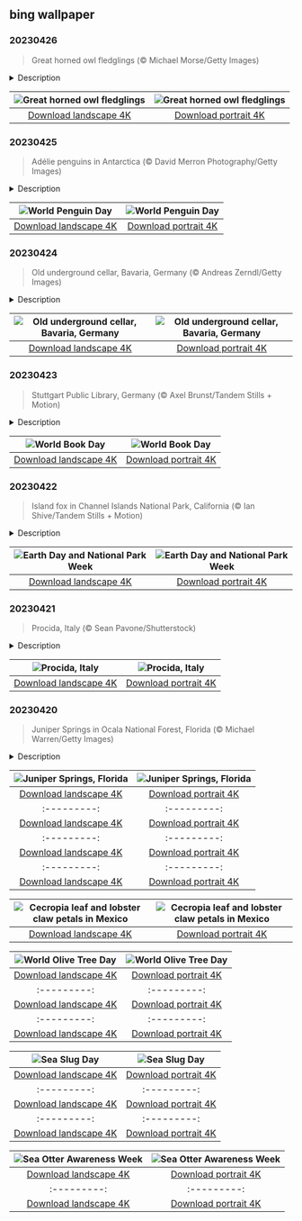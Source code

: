 ## bing wallpaper

### 20230426

> Great horned owl fledglings (© Michael Morse/Getty Images)

<details>
<summary>Description</summary>

> These little furballs will grow up to be great horned owls, fierce predators with camouflage coloring. For now, they sport a layer of fluffy light-colored down and have yet to grow their full 'horns'—tufts of feathers known as plumicorns. But they will become voracious carnivores capable of hunting down prey larger than themselves, including other owls. Typical meals will consist of small animals like rabbits, squirrels, mice, and even scorpions.
> 
> They spend their days roosting and their nights hunting alone. Great horned owls don't migrate but often move from one territory to another. These distinctive birds can be found almost anywhere in the Americas, from sub-Arctic regions to the tropics. You might even find them in your own backyard!
> 
> 

</details>

| ![Great horned owl fledglings](https://cn.bing.com/th?id=OHR.GHOAudubonDay_EN-US1034364185_UHD.jpg&pid=hp&w=400&h=224&rs=1&c=4) | ![Great horned owl fledglings](https://cn.bing.com/th?id=OHR.GHOAudubonDay_EN-US1034364185_1080x1920.jpg&pid=hp&w=155&h=315&rs=1&c=4) |
|:---------:|:---------:|
| [Download landscape 4K](https://cn.bing.com/th?id=OHR.GHOAudubonDay_EN-US1034364185_UHD.jpg) | [Download portrait 4K](https://cn.bing.com/th?id=OHR.GHOAudubonDay_EN-US1034364185_1080x1920.jpg) |

### 20230425

> Adélie penguins in Antarctica (© David Merron Photography/Getty Images)

<details>
<summary>Description</summary>

> Penguins are pretty amazing. From their social personalities to their impressive talent for swimming and diving, they're a bird worth celebrating. Today, World Penguin Day, is the perfect time to learn more about these flightless birds, noted for their swimming prowess.
> 
> Native to the land and surrounding waters of Antarctica, Adélie penguins migrate an average of 8,000 miles annually, as they follow the sun from their breeding colonies to winter foraging grounds and back again. The species is easy to recognize by the white rings around their eyes. Oh, and if you think you were chilly this winter, these birds thrive in temperatures as low as -20 degrees Fahrenheit.
> 
> 

</details>

| ![World Penguin Day](https://cn.bing.com/th?id=OHR.AdelieWPD_EN-US5175747404_UHD.jpg&pid=hp&w=400&h=224&rs=1&c=4) | ![World Penguin Day](https://cn.bing.com/th?id=OHR.AdelieWPD_EN-US5175747404_1080x1920.jpg&pid=hp&w=155&h=315&rs=1&c=4) |
|:---------:|:---------:|
| [Download landscape 4K](https://cn.bing.com/th?id=OHR.AdelieWPD_EN-US5175747404_UHD.jpg) | [Download portrait 4K](https://cn.bing.com/th?id=OHR.AdelieWPD_EN-US5175747404_1080x1920.jpg) |

### 20230424

> Old underground cellar, Bavaria, Germany (© Andreas Zerndl/Getty Images)

<details>
<summary>Description</summary>

> This mysterious door can be found in the woods in Germany's largest state, Bavaria, known for its stunning castles, mountains, and forests. The home of Oktoberfest, it also has a worldwide reputation for its beer and its northern region of Franconia, where our picture was taken, is a premier wine destination. This little door leads to an underground cellar near the village of Pünzendorf, and its naturally low temperature once made it an ideal place to store the beer and wine the area is famous for. These days, you might be more likely to find bats inside, so perhaps it's better admired from a distance.
> 
> 
> 
> 

</details>

| ![Old underground cellar, Bavaria, Germany](https://cn.bing.com/th?id=OHR.FranconianWineCellar_EN-US3287515626_UHD.jpg&pid=hp&w=400&h=224&rs=1&c=4) | ![Old underground cellar, Bavaria, Germany](https://cn.bing.com/th?id=OHR.FranconianWineCellar_EN-US3287515626_1080x1920.jpg&pid=hp&w=155&h=315&rs=1&c=4) |
|:---------:|:---------:|
| [Download landscape 4K](https://cn.bing.com/th?id=OHR.FranconianWineCellar_EN-US3287515626_UHD.jpg) | [Download portrait 4K](https://cn.bing.com/th?id=OHR.FranconianWineCellar_EN-US3287515626_1080x1920.jpg) |

### 20230423

> Stuttgart Public Library, Germany (© Axel Brunst/Tandem Stills + Motion)

<details>
<summary>Description</summary>

> 'There is no friend as loyal as a book,' Ernest Hemingway once wrote. On World Book Day, we are honoring these loyal friends in the German city of Stuttgart, where a huge monolithic cube is both a modern landmark and home to the city library. Opened in 2011, this striking building was designed by architect Eun Young Yi to be a calming, meditative space in a bustling city. Its interior is white, with splashes of color provided by the books that line its walls.
> 
> World Book Day was set up by UNESCO in 1995 to celebrate recreational reading. It also marks the start of National Library Week here in the US, so there's no better time to head to your local library to find your next great 'friend' to take you on new adventures.
> 
> 

</details>

| ![World Book Day](https://cn.bing.com/th?id=OHR.StuttgartPublicLibrary_EN-US3925069856_UHD.jpg&pid=hp&w=400&h=224&rs=1&c=4) | ![World Book Day](https://cn.bing.com/th?id=OHR.StuttgartPublicLibrary_EN-US3925069856_1080x1920.jpg&pid=hp&w=155&h=315&rs=1&c=4) |
|:---------:|:---------:|
| [Download landscape 4K](https://cn.bing.com/th?id=OHR.StuttgartPublicLibrary_EN-US3925069856_UHD.jpg) | [Download portrait 4K](https://cn.bing.com/th?id=OHR.StuttgartPublicLibrary_EN-US3925069856_1080x1920.jpg) |

### 20230422

> Island fox in Channel Islands National Park, California (© Ian Shive/Tandem Stills + Motion)

<details>
<summary>Description</summary>

> This tiny island fox is a great cheerleader for Earth Day, which celebrates the achievements of the environmental movement. Island foxes exist only on the Channel Islands of Southern California. You can find them on six of the eight islands, and each island's fox is considered a unique subspecies. While numbers have never been huge, they declined catastrophically in the 1990s. Thanks to a recovery program, their population is growing steadily, and these tiny foxes have bounced back from the brink of extinction. If you want to visit Channel Islands National Park to see this success story, today is a good day to go. Admission fees at all national parks will be waived today to mark the start of National Park Week.
> 
> 
> 
> 

</details>

| ![Earth Day and National Park Week](https://cn.bing.com/th?id=OHR.EarthDayFox_EN-US3922955169_UHD.jpg&pid=hp&w=400&h=224&rs=1&c=4) | ![Earth Day and National Park Week](https://cn.bing.com/th?id=OHR.EarthDayFox_EN-US3922955169_1080x1920.jpg&pid=hp&w=155&h=315&rs=1&c=4) |
|:---------:|:---------:|
| [Download landscape 4K](https://cn.bing.com/th?id=OHR.EarthDayFox_EN-US3922955169_UHD.jpg) | [Download portrait 4K](https://cn.bing.com/th?id=OHR.EarthDayFox_EN-US3922955169_1080x1920.jpg) |

### 20230421

> Procida, Italy (© Sean Pavone/Shutterstock)

<details>
<summary>Description</summary>

> Procida is a charming Italian island in the Gulf of Naples, boasting colorful buildings, picturesque streets, and stunning sea views. The island has a rich history, having been settled by the Greeks, Romans, and other civilizations over the centuries, but is less well-known than its larger neighbours, Capri and Ischia. Its oldest fishing village, Marina Corricella, features pastel-colored buildings and narrow streets and is a great place to enjoy fresh seafood and soak up the atmosphere. From there, you can climb up to the fortified medieval village of Terra Murata, built on the island's highest point, which offers panoramic views over the entire Gulf of Naples.
> 
> Procida is home to several beautiful beaches and coves, including Chiaiolella, Spiaggia del Postino, and Ciraccio. And it's popular with film makers too, starring in more than 30 movies including 'The Man From U.N.C.L.E.,' 'The Talented Mr. Ripley,' and 'Il Postino.' In 2022, it was named Italy's Capital of Culture, the first island to be awarded the honor.
> 
> 

</details>

| ![Procida, Italy](https://cn.bing.com/th?id=OHR.ProcidaItaly_EN-US6282924427_UHD.jpg&pid=hp&w=400&h=224&rs=1&c=4) | ![Procida, Italy](https://cn.bing.com/th?id=OHR.ProcidaItaly_EN-US6282924427_1080x1920.jpg&pid=hp&w=155&h=315&rs=1&c=4) |
|:---------:|:---------:|
| [Download landscape 4K](https://cn.bing.com/th?id=OHR.ProcidaItaly_EN-US6282924427_UHD.jpg) | [Download portrait 4K](https://cn.bing.com/th?id=OHR.ProcidaItaly_EN-US6282924427_1080x1920.jpg) |

### 20230420

> Juniper Springs in Ocala National Forest, Florida (© Michael Warren/Getty Images)

<details>
<summary>Description</summary>

> Yes, the water here is as inviting as it looks: clear as glass, the shade of a precious gem, and a perfect 73 degrees every day of the year. Set within a subtropical forest, Juniper Springs is one of Florida's oldest and best-known recreation areas, established in the 1930s as a place to camp, hike, and swim. Long before Disney arrived, natural springs like this one were the big draw in the Sunshine State.
> 
> Florida is home to the largest concentration of freshwater springs in the world, with more than 1,000 popping up where the massive Floridan aquifer breaks through the surface. This underground reservoir hides beneath the entire state, providing Florida with almost all of its drinking water.
> 
> Overextraction and pollution from fertilizers and septic systems have put some springs in peril but in Juniper Springs, these jewel-toned waters are protected by the Ocala National Forest, so it's likely to look like this for a long time.

</details>

| ![Juniper Springs, Florida](https://cn.bing.com/th?id=OHR.OcalaNF_EN-US5881034085_UHD.jpg&pid=hp&w=400&h=224&rs=1&c=4) | ![Juniper Springs, Florida](https://cn.bing.com/th?id=OHR.OcalaNF_EN-US5881034085_1080x1920.jpg&pid=hp&w=155&h=315&rs=1&c=4) |
|:---------:|:---------:|
| [Download landscape 4K](https://cn.bing.com/th?id=OHR.OcalaNF_EN-US5881034085_UHD.jpg) | [Download portrait 4K](https://cn.bing.com/th?id=OHR.OcalaNF_EN-US5881034085_1080x1920.jpg) |jpg) |PowellAerial_EN-US5762979140_1080x1920.jpg&pid=hp&w=155&h=315&rs=1&c=4) |
|:---------:|:---------:|
| [Download landscape 4K](https://cn.bing.com/th?id=OHR.LakePowellAerial_EN-US5762979140_UHD.jpg) | [Download portrait 4K](https://cn.bing.com/th?id=OHR.LakePowellAerial_EN-US5762979140_1080x1920.jpg) |com/th?id=OHR.ColourDay_EN-US7730392026_1080x1920.jpg) |20.jpg) |.YuanyangChina_EN-US0997293657_UHD.jpg) | [Download portrait 4K](https://cn.bing.com/th?id=OHR.YuanyangChina_EN-US0997293657_1080x1920.jpg) |=hp&w=155&h=315&rs=1&c=4) |
|:---------:|:---------:|
| [Download landscape 4K](https://cn.bing.com/th?id=OHR.IcelandHorses_EN-US0725710929_UHD.jpg) | [Download portrait 4K](https://cn.bing.com/th?id=OHR.IcelandHorses_EN-US0725710929_1080x1920.jpg) |.bing.com/th?id=OHR.TokyoMoat_EN-US9901957262_UHD.jpg) | [Download portrait 4K](https://cn.bing.com/th?id=OHR.TokyoMoat_EN-US9901957262_1080x1920.jpg) |g) |693219784_UHD.jpg&pid=hp&w=400&h=224&rs=1&c=4) | ![Red Planet Day](https://cn.bing.com/th?id=OHR.RedPlanetDay_EN-US9693219784_1080x1920.jpg&pid=hp&w=155&h=315&rs=1&c=4) |
|:---------:|:---------:|
| [Download landscape 4K](https://cn.bing.com/th?id=OHR.RedPlanetDay_EN-US9693219784_UHD.jpg) | [Download portrait 4K](https://cn.bing.com/th?id=OHR.RedPlanetDay_EN-US9693219784_1080x1920.jpg) |r claw is often cultivated as an ornamental plant for tropical gardens. Gardeners looking to attract birds love the Heliconia because its plentiful nectar draws hummingbirds to its downward-facing flowers. Those same flowers have special recognition in Bolivia as 'patujú,' the national flower, which appears on one of the country's flags.
> 
> 

</details>

| ![Cecropia leaf and lobster claw petals in Mexico](https://cn.bing.com/th?id=OHR.Cecropia_EN-US9602789937_UHD.jpg&pid=hp&w=400&h=224&rs=1&c=4) | ![Cecropia leaf and lobster claw petals in Mexico](https://cn.bing.com/th?id=OHR.Cecropia_EN-US9602789937_1080x1920.jpg&pid=hp&w=155&h=315&rs=1&c=4) |
|:---------:|:---------:|
| [Download landscape 4K](https://cn.bing.com/th?id=OHR.Cecropia_EN-US9602789937_UHD.jpg) | [Download portrait 4K](https://cn.bing.com/th?id=OHR.Cecropia_EN-US9602789937_1080x1920.jpg) |though olive trees do not grow very tall, usually no more than 30 feet, they live a very long time. One of the oldest known trees in the world, in Portugal, is believed to be 3,350 years old. Many live for millennia, their trunks growing thick and gnarled, and their branches bearing fruit century after century. As civilizations rise and fall around them, these hardy trees remain resilient and steadfast.
> 
> 

</details>

| ![World Olive Tree Day](https://cn.bing.com/th?id=OHR.OliveTreeDay_EN-US9460125670_UHD.jpg&pid=hp&w=400&h=224&rs=1&c=4) | ![World Olive Tree Day](https://cn.bing.com/th?id=OHR.OliveTreeDay_EN-US9460125670_1080x1920.jpg&pid=hp&w=155&h=315&rs=1&c=4) |
|:---------:|:---------:|
| [Download landscape 4K](https://cn.bing.com/th?id=OHR.OliveTreeDay_EN-US9460125670_UHD.jpg) | [Download portrait 4K](https://cn.bing.com/th?id=OHR.OliveTreeDay_EN-US9460125670_1080x1920.jpg) |pid=hp&w=155&h=315&rs=1&c=4) |
|:---------:|:---------:|
| [Download landscape 4K](https://cn.bing.com/th?id=OHR.MonksMound_EN-US9323884241_UHD.jpg) | [Download portrait 4K](https://cn.bing.com/th?id=OHR.MonksMound_EN-US9323884241_1080x1920.jpg) |](https://cn.bing.com/th?id=OHR.Calacas_EN-US6430903741_UHD.jpg) | [Download portrait 4K](https://cn.bing.com/th?id=OHR.Calacas_EN-US6430903741_1080x1920.jpg) |.com/th?id=OHR.SealRiver_EN-US6267835630_1080x1920.jpg&pid=hp&w=155&h=315&rs=1&c=4) |
|:---------:|:---------:|
| [Download landscape 4K](https://cn.bing.com/th?id=OHR.SealRiver_EN-US6267835630_UHD.jpg) | [Download portrait 4K](https://cn.bing.com/th?id=OHR.SealRiver_EN-US6267835630_1080x1920.jpg) |e a more fitting name. Someone call Terry.
> 
> 

</details>

| ![Sea Slug Day](https://cn.bing.com/th?id=OHR.SeaAngel_EN-US5531672696_UHD.jpg&pid=hp&w=400&h=224&rs=1&c=4) | ![Sea Slug Day](https://cn.bing.com/th?id=OHR.SeaAngel_EN-US5531672696_1080x1920.jpg&pid=hp&w=155&h=315&rs=1&c=4) |
|:---------:|:---------:|
| [Download landscape 4K](https://cn.bing.com/th?id=OHR.SeaAngel_EN-US5531672696_UHD.jpg) | [Download portrait 4K](https://cn.bing.com/th?id=OHR.SeaAngel_EN-US5531672696_1080x1920.jpg) |OHR.DarkSkyAcadia_EN-US6966527964_1080x1920.jpg) |.bing.com/th?id=OHR.GoldenJellyfish_EN-US6743816471_1080x1920.jpg&pid=hp&w=155&h=315&rs=1&c=4) |
|:---------:|:---------:|
| [Download landscape 4K](https://cn.bing.com/th?id=OHR.GoldenJellyfish_EN-US6743816471_UHD.jpg) | [Download portrait 4K](https://cn.bing.com/th?id=OHR.GoldenJellyfish_EN-US6743816471_1080x1920.jpg) |ng.com/th?id=OHR.LastDollarRoad_EN-US7923638318_UHD.jpg&pid=hp&w=400&h=224&rs=1&c=4) | ![First day of autumn](https://cn.bing.com/th?id=OHR.LastDollarRoad_EN-US7923638318_1080x1920.jpg&pid=hp&w=155&h=315&rs=1&c=4) |
|:---------:|:---------:|
| [Download landscape 4K](https://cn.bing.com/th?id=OHR.LastDollarRoad_EN-US7923638318_UHD.jpg) | [Download portrait 4K](https://cn.bing.com/th?id=OHR.LastDollarRoad_EN-US7923638318_1080x1920.jpg) |ppers who hunted otters to near extinction before they were protected by law. Although sea otter populations have rebounded, they are still considered endangered. Otters live along the Pacific Coast of North America, from California up to Alaska. Although they can walk on land, they almost never find the need or desire to, even when it's nap time. When they're ready for a snooze, they'll raft up, wrap themselves in a strand of kelp to keep them from drifting away, and recline on the world's biggest waterbed.

</details>

| ![Sea Otter Awareness Week](https://cn.bing.com/th?id=OHR.SitkaOtters_EN-US7714053956_UHD.jpg&pid=hp&w=400&h=224&rs=1&c=4) | ![Sea Otter Awareness Week](https://cn.bing.com/th?id=OHR.SitkaOtters_EN-US7714053956_1080x1920.jpg&pid=hp&w=155&h=315&rs=1&c=4) |
|:---------:|:---------:|
| [Download landscape 4K](https://cn.bing.com/th?id=OHR.SitkaOtters_EN-US7714053956_UHD.jpg) | [Download portrait 4K](https://cn.bing.com/th?id=OHR.SitkaOtters_EN-US7714053956_1080x1920.jpg) |oo_EN-US7569665443_UHD.jpg&pid=hp&w=400&h=224&rs=1&c=4) | ![World Bamboo Day](https://cn.bing.com/th?id=OHR.ArashiyamaBamboo_EN-US7569665443_1080x1920.jpg&pid=hp&w=155&h=315&rs=1&c=4) |
|:---------:|:---------:|
| [Download landscape 4K](https://cn.bing.com/th?id=OHR.ArashiyamaBamboo_EN-US7569665443_UHD.jpg) | [Download portrait 4K](https://cn.bing.com/th?id=OHR.ArashiyamaBamboo_EN-US7569665443_1080x1920.jpg) |